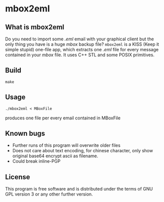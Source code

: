 # mbox2eml

## What is mbox2eml
Do you need to import some *.eml* email with your graphical client but the only thing you have is a huge *mbox* backup file?
```mbox2eml``` is a KISS (Keep it simple stupid) one-file app, which extracts one *.eml* file for every message contained in your *mbox* file.
It uses C++ STL and some POSIX primitives.

## Build
```
make
```

## Usage
```
./mbox2eml < MBoxFile
```
produces one file per every email contained in MBoxFile

## Known bugs
- Further runs of this program will overwrite older files
- Does not care about text encoding, for chinese character, only show original base64 encrypt ascii as filename.
- Could break inline-PGP

## License
This program is free software and is distributed under the terms of GNU GPL version 3 or any other further version.
